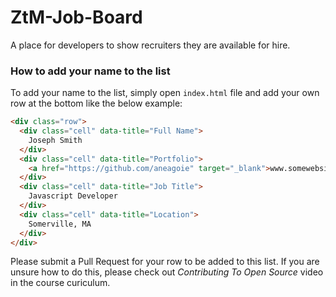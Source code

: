 # ZtM-Job-Board

A place for developers to show recruiters they are available for hire.

### How to add your name to the list
To add your name to the list, simply open `index.html` file and add your own row at the bottom like the below example:

```html
<div class="row">
  <div class="cell" data-title="Full Name">
    Joseph Smith
  </div>
  <div class="cell" data-title="Portfolio">
    <a href="https://github.com/aneagoie" target="_blank">www.somewebsite.com</a>
  </div>
  <div class="cell" data-title="Job Title">
    Javascript Developer
  </div>
  <div class="cell" data-title="Location">
    Somerville, MA
  </div>
</div>
```

Please submit a Pull Request for your row to be added to this list. If you are unsure how to do this, please check out *Contributing To Open Source* video in the course curiculum. 

